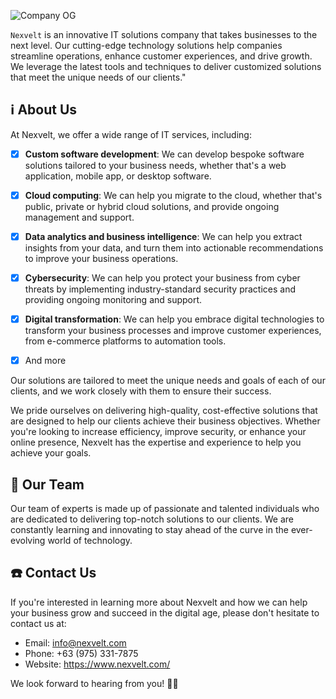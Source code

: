 ![Company OG](https://user-images.githubusercontent.com/33350692/233226365-c5f31c03-5a52-4a4e-8a4b-792160f283f0.png)


`Nexvelt` is an innovative IT solutions company that takes businesses to the next level. Our cutting-edge technology solutions help companies streamline operations, enhance customer experiences, and drive growth. We leverage the latest tools and techniques to deliver customized solutions that meet the unique needs of our clients."

## ℹ️ About Us
At Nexvelt, we offer a wide range of IT services, including:

- [x] <b>Custom software development</b>: We can develop bespoke software solutions tailored to your business needs, whether that's a web application, mobile app, or desktop software.

- [x] <b>Cloud computing</b>: We can help you migrate to the cloud, whether that's public, private or hybrid cloud solutions, and provide ongoing management and support.

- [x] <b>Data analytics and business intelligence</b>: We can help you extract insights from your data, and turn them into actionable recommendations to improve your business operations.

- [x] <b>Cybersecurity</b>: We can help you protect your business from cyber threats by implementing industry-standard security practices and providing ongoing monitoring and support.

- [x] <b>Digital transformation</b>: We can help you embrace digital technologies to transform your business processes and improve customer experiences, from e-commerce platforms to automation tools.

- [x] And more

Our solutions are tailored to meet the unique needs and goals of each of our clients, and we work closely with them to ensure their success.

We pride ourselves on delivering high-quality, cost-effective solutions that are designed to help our clients achieve their business objectives. Whether you're looking to increase efficiency, improve security, or enhance your online presence, Nexvelt has the expertise and experience to help you achieve your goals.

## 🧪 Our Team

Our team of experts is made up of passionate and talented individuals who are dedicated to delivering top-notch solutions to our clients. We are constantly learning and innovating to stay ahead of the curve in the ever-evolving world of technology.

## ☎️ Contact Us

If you're interested in learning more about Nexvelt and how we can help your business grow and succeed in the digital age, please don't hesitate to contact us at:

- Email: info@nexvelt.com
- Phone: +63 (975) 331-7875
- Website: https://www.nexvelt.com/

We look forward to hearing from you! 🙇‍♂️



